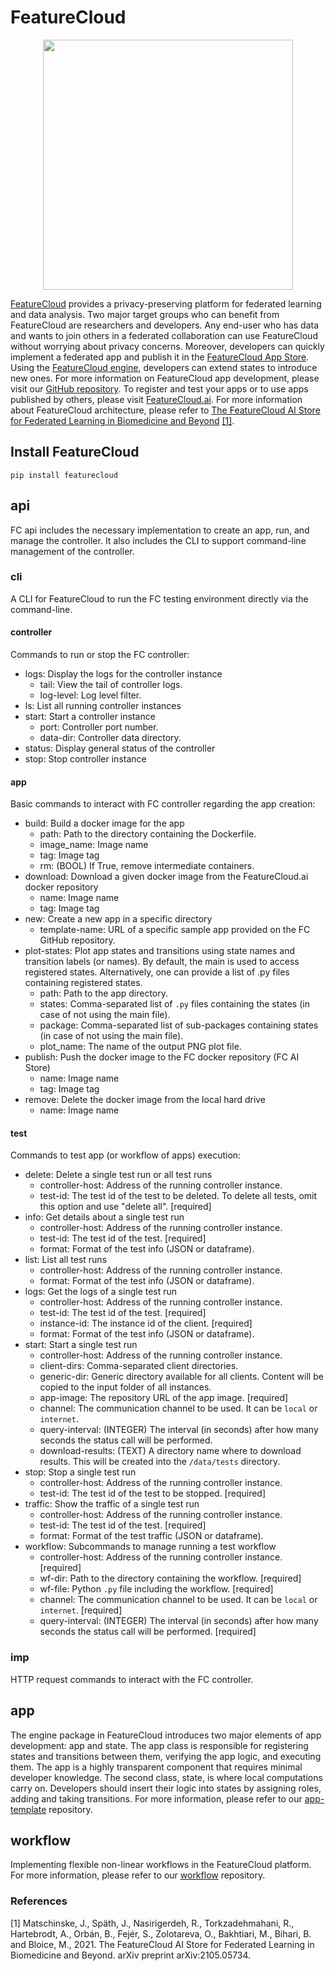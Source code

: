 # FeatureCloud
<p align="center">
<img src="https://featurecloud.ai/assets/fc_logo_small.svg" width="400" height="400"/>
</p>

[FeatureCloud](https://featurecloud.eu/) provides a privacy-preserving platform for federated learning and data analysis.
Two major target groups who can benefit from FeatureCloud are researchers and developers. Any end-user who has data and 
wants to join others in a federated collaboration can use FeatureCloud without worrying about privacy concerns.
Moreover, developers can quickly implement a federated app and publish it in the [FeatureCloud App Store](https://featurecloud.ai/ai-store).
Using the [FeatureCloud engine](https://github.com/FeatureCloud/FeatureCloud/tree/master/FeatureCloud/app), developers can extend states to introduce new ones. For more information on FeatureCloud app development, please visit our [GitHub repository](https://github.com/FeatureCloud/app-template). To register and test your apps or to use apps published by others, please visit
[FeatureCloud.ai](https://featurecloud.ai/). For more information about FeatureCloud architecture,
please refer to 
[The FeatureCloud AI Store for Federated Learning in Biomedicine and Beyond](https://arxiv.org/abs/2105.05734) [[1]](#1).

## Install FeatureCloud
```shell
pip install featurecloud
```

## api
FC api includes the necessary implementation to create an app,  run, and manage the controller. It also includes the CLI to 
support command-line management of the controller.
### cli
A CLI for FeatureCloud to run the FC testing environment directly via the command-line.
#### controller
Commands to run or stop the FC controller:
* logs: Display the logs for the controller instance
  * tail: View the tail of controller logs.
  * log-level: Log level filter.
* ls: List all running controller instances
* start: Start a controller instance
  * port: Controller port number. 
  * data-dir: Controller data directory.
* status: Display general status of the controller
* stop: Stop controller instance
#### app
Basic commands to interact with FC controller regarding the app creation: 
* build: Build a docker image for the app
  * path: Path to the directory containing the Dockerfile.
  * image_name: Image name
  * tag: Image tag
  * rm: (BOOL) If True, remove intermediate containers.
* download: Download a given docker image from the FeatureCloud.ai docker repository
  * name: Image name
  * tag: Image tag
* new: Create a new app in a specific directory
  * template-name:  URL of a specific sample app provided on the FC GitHub repository. 
* plot-states: Plot app states and transitions using state names and transition labels (or names). By default, the main is used to access registered states. Alternatively, one can provide a list of .py files containing registered states. 
  * path: Path to the app directory.
  * states: Comma-separated list of `.py` files containing the states (in case of not using the main file).
  * package: Comma-separated list of sub-packages containing states (in case of not using the main file).
  * plot_name: The name of the output PNG plot file. 
* publish: Push the docker image to the FC docker repository (FC AI Store)
  * name: Image name
  * tag: Image tag
* remove: Delete the docker image from the local hard drive
  * name: Image name
#### test 
Commands to test app (or workflow of apps) execution:
* delete: Delete a single test run or all test runs
  * controller-host: Address of the running controller instance.
  * test-id: The test id of the test to be deleted. To delete all tests, omit this option and use "delete all". [required]
* info: Get details about a single test run
  * controller-host: Address of the running controller instance.
  * test-id: The test id of the test. [required]
  * format: Format of the test info (JSON or dataframe).
* list: List all test runs
  * controller-host: Address of the running controller instance.
  * format: Format of the test info (JSON or dataframe).
* logs: Get the logs of a single test run
  * controller-host: Address of the running controller instance.
  * test-id: The test id of the test. [required]
  * instance-id: The instance id of the client. [required]
  * format: Format of the test info (JSON or dataframe).
* start: Start a single test run
  * controller-host: Address of the running controller instance. 
  * client-dirs: Comma-separated client directories. 
  * generic-dir: Generic directory available for all clients. Content will be copied to the input folder of all instances. 
  * app-image: The repository URL of the app image. [required]
  * channel: The communication channel to be used. It can be `local` or `internet`. 
  * query-interval: (INTEGER) The interval (in seconds) after how many seconds the status call will be performed. 
  * download-results: (TEXT) A directory name where to download results. This will be created into the `/data/tests` directory.
* stop: Stop a single test run
  * controller-host: Address of the running controller instance. 
  * test-id: The test id of the test to be stopped. [required]
* traffic: Show the traffic of a single test run
  * controller-host: Address of the running controller instance. 
  * test-id: The test id of the test. [required]
  * format: Format of the test traffic (JSON or dataframe). 
* workflow: Subcommands to manage running a test workflow
  * controller-host: Address of the running controller instance. [required]
  * wf-dir: Path to the directory containing the workflow. [required]
  * wf-file: Python `.py` file including the workflow. [required]
  * channel: The communication channel to be used. It can be `local` or `internet`. [required]
  * query-interval: (INTEGER) The interval (in seconds) after how many seconds the status call will be performed. [required]
### imp
HTTP request commands to interact with the FC controller.
## app
The engine package in FeatureCloud introduces two major elements of app development: app and state. The app class is responsible for registering states and transitions between them, verifying the app logic, and executing them. The app is a highly transparent component 
that requires minimal developer knowledge. The second class, state, is where local computations carry on. Developers should 
insert their logic into states by assigning roles, adding and taking transitions. For more information, please refer to our 
[app-template](https://github.com/FeatureCloud/FeatureCloud/tree/master/FeatureCloud/app) repository.
## workflow
Implementing flexible non-linear workflows in the FeatureCloud platform. For more information, please refer to our 
[workflow](https://github.com/FeatureCloud/FeatureCloud/tree/master/FeatureCloud/workflow) repository.


### References
<a id="1">[1]</a> 
Matschinske, J., Späth, J., Nasirigerdeh, R., Torkzadehmahani, R., Hartebrodt, A., Orbán, B., Fejér, S., Zolotareva,
O., Bakhtiari, M., Bihari, B. and Bloice, M., 2021.
The FeatureCloud AI Store for Federated Learning in Biomedicine and Beyond. arXiv preprint arXiv:2105.05734.
